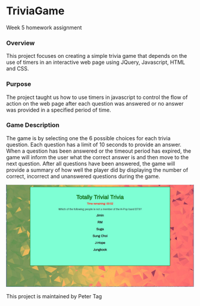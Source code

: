 # TriviaGame
Week 5 homework assignment
### Overview
This project focuses on creating a simple trivia game that depends on the use of timers in an interactive web page using JQuery, Javascript, HTML and CSS.

### Purpose
The project taught us how to use timers in javascript to control the flow of action on the web page after each question was answered or no answer was provided in a specified period of time.

### Game Description
The game is by selecting one the 6 possible choices for each trivia question. Each question has a limit of 10 seconds to provide an answer. When a question has been answered or the timeout period has expired, the game will inform the user what the correct answer is and then move to the next question. After all questions have been answered, the game will provide a summary of how well the player did by displaying the number of correct, incorrect and unanswered questions during the game.

![Trivia Game Screenshot](assets/images/TriviaGameScreenShot.JPG)

This project is maintained by Peter Tag

